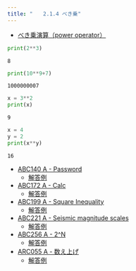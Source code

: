 ```yaml
---
title: "　　2.1.4 べき乗"
---
```


* [べき乗演算（power operator）](https://docs.python.org/ja/3/reference/expressions.html#the-power-operator)

```python:サンプルコード：sample_97.py
print(2**3)
```

```text:実行結果
8
```

```python:サンプルコード：sample_98.py
print(10**9+7)
```

```text:実行結果
1000000007
```

```python:サンプルコード：sample_99.py
x = 3**2
print(x)
```

```text:実行結果
9
```

```python:サンプルコード：sample_100.py
x = 4
y = 2
print(x**y)
```

```text:実行結果
16
```

- [ABC140 A - Password](https://atcoder.jp/contests/abc140/tasks/abc140_a)
    - [解答例](https://atcoder.jp/contests/abc140/submissions/15224137)
- [ABC172 A - Calc](https://atcoder.jp/contests/abc172/tasks/abc172_a)
    - [解答例](https://atcoder.jp/contests/abc172/submissions/14723473)
- [ABC199 A - Square Inequality](https://atcoder.jp/contests/abc199/tasks/abc199_a)
    - [解答例](https://atcoder.jp/contests/abc199/submissions/22191640)
- [ABC221 A - Seismic magnitude scales](https://atcoder.jp/contests/abc221/tasks/abc221_a)
    - [解答例](https://atcoder.jp/contests/abc221/submissions/26995757)
- [ABC256 A - 2^N](https://atcoder.jp/contests/abc256/tasks/abc256_a)
    - [解答例](https://atcoder.jp/contests/abc256/submissions/32938897)
- [ARC055 A - 数え上げ](https://atcoder.jp/contests/arc055/tasks/arc055_a)
    - [解答例](https://atcoder.jp/contests/arc055/submissions/14514282)